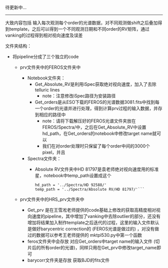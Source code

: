 待更新中...

----





大致内容包括 输入每次观测每个order的光谱数据，对不同观测做shift之后叠加得到template，之后可以得到一个不同观测日期和不同order的RV矩阵，通过vanking的过程得到相对视向速度及误差



文件夹结构：

- 将pipeline分成了三个独立的code
  - prv文件夹中的FEROS文件夹中
    - Notebook文件夹：
      - Get_Absolute_RV是利用iSpec获取绝对视向速度，加入了去除telluric lines
        - note：注意修改iSpec路径为安装路径
      - Get_orders是从ESO下载的FEROS的光谱数据3081.fits中找到每一个order的光谱并进行处理，得到计算prv过程的输入数据，并存到相应的路径中
        - note：请将下载解压好的FEROS光谱文件夹放在FEROS/Spectra/中，之后在Get_Absolute_RV中设置hd_path，在Get_orders的notebook中修改target name就可以
        - 我们在对order处理时只保留了每个order中间的3000个pixel，并且
    - Spectra文件夹：
      - Absolute RV文件夹中HD 81797是袁老师绝对视向速度用的标准星，notebook中temp_path设置成这个
      
        ```no-highlight
        hd_path = '../Spectra/HD 92588/'
        temp_path = '../Spectra/Absolute RV/HD 81797/'``` 
        ```
    
  - prv文件夹中的HRS_prv文件夹中
      
      - Get_prv 是在王雪凇老师提供的code基础上修改的获取高精度相对视向速度的pipeline，其中增加了vanking中去除outlier的部分，还没有增加将结果加入制作template之后迭代的过程，这里的输入文件默认是做好barycentric correction的 (FEROS光谱是做过的) ，对没有做过的数据可以参考王老师提供的 mktpl530.py中第一个函数
      - feros文件夹中会存放 对应Get_orders中target name的输入文件 (切片后的所有order的光谱)，同样只用在Get_prv中修改target_name即可
      - barycorr文件夹是存放 获取BJD的fits文件

